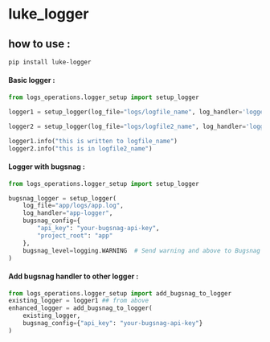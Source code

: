 # luke_logger

## how to use :
```bash
pip install luke-logger
```

#### Basic logger :

```python
from logs_operations.logger_setup import setup_logger

logger1 = setup_logger(log_file="logs/logfile_name", log_handler='logger1', backup=15)

logger2 = setup_logger(log_file="logs/logfile2_name", log_handler='logger2', backup=15)

logger1.info("this is written to logfile_name")
logger2.info("this is in logfile2_name")
```

#### Logger with bugsnag : 
```python
from logs_operations.logger_setup import setup_logger

bugsnag_logger = setup_logger(
    log_file="app/logs/app.log",
    log_handler="app-logger",
    bugsnag_config={
        "api_key": "your-bugsnag-api-key",
        "project_root": "app"
    },
    bugsnag_level=logging.WARNING  # Send warning and above to Bugsnag
)
```

#### Add bugsnag handler to other logger : 
```python
from logs_operations.logger_setup import add_bugsnag_to_logger
existing_logger = logger1 ## from above
enhanced_logger = add_bugsnag_to_logger(
    existing_logger,
    bugsnag_config={"api_key": "your-bugsnag-api-key"}
)
```


